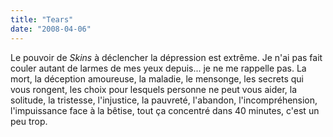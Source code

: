 ```yaml
---
title: "Tears"
date: "2008-04-06"
---
```


Le pouvoir de _Skins_ à déclencher la dépression est extrême. Je n'ai pas fait couler autant de larmes de mes yeux depuis... je ne me rappelle pas. La mort, la déception amoureuse, la maladie, le mensonge, les secrets qui vous rongent, les choix pour lesquels personne ne peut vous aider, la solitude, la tristesse, l'injustice, la pauvreté, l'abandon, l'incompréhension, l'impuissance face à la bêtise, tout ça concentré dans 40 minutes, c'est un peu trop.
